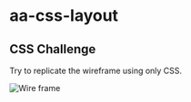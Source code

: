 # aa-css-layout

## CSS Challenge
Try to replicate the wireframe using only CSS.

![Wire frame](https://camo.githubusercontent.com/ba27337b98b4cf25f8a98a8975e9ee81224b3ef7e62a420461e5740ebb3014c1/68747470733a2f2f61707061636164656d792d6f70656e2d6173736574732e73332e75732d776573742d312e616d617a6f6e6177732e636f6d2f4d6f64756c652d536f6c6f2d507265702d576f726b2f6173736574732f6373732d6c61796f75742d776972656672616d652e706e67)
